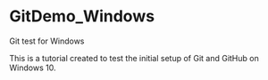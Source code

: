 # GitDemo_Windows
Git test for Windows

This is a tutorial created to test the initial setup of Git and GitHub on Windows 10.


